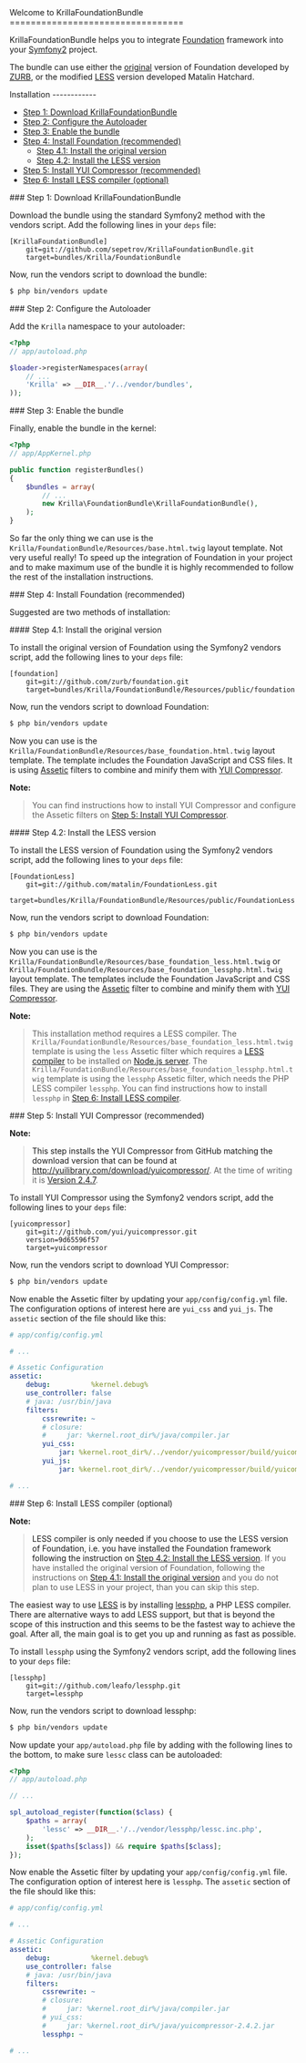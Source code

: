 <a name="top"/>
Welcome to KrillaFoundationBundle
=================================

KrillaFoundationBundle helps you to integrate [Foundation](http://foundation.zurb.com "Foundation - Rapid Prototyping and Building Framework from ZURB") framework into your [Symfony2](http://symfony.com "Symfony2 - High Performance PHP Framework for Web Development") project.

The bundle can use either the [original](https://github.com/zurb/foundation) version of Foundation developed by [ZURB](http://foundation.zurb.com/), or the modified [LESS](https://github.com/matalin/FoundationLess) version developed Matalin Hatchard.

<a name="installation"/>
Installation
------------

-  [Step 1: Download KrillaFoundationBundle](#installation-1)
-  [Step 2: Configure the Autoloader](#installation-2)
-  [Step 3: Enable the bundle](#installation-3)
-  [Step 4: Install Foundation (recommended)](#installation-4)
    - [Step 4.1: Install the original version](#installation-4-1)
    - [Step 4.2: Install the LESS version](#installation-4-2)
- [Step 5: Install YUI Compressor (recommended)](#installation-5)
- [Step 6: Install LESS compiler (optional)](#installation-6)

<a name="installation-1"/>
### Step 1: Download KrillaFoundationBundle

Download the bundle using the standard Symfony2 method with the vendors script.
Add the following lines in your `deps` file:

```
[KrillaFoundationBundle]
    git=git://github.com/sepetrov/KrillaFoundationBundle.git
    target=bundles/Krilla/FoundationBundle
```
Now, run the vendors script to download the bundle:

``` bash
$ php bin/vendors update
```
<a name="installation-2"/>
### Step 2: Configure the Autoloader

Add the `Krilla` namespace to your autoloader:

``` php
<?php
// app/autoload.php

$loader->registerNamespaces(array(
    // ...
    'Krilla' => __DIR__.'/../vendor/bundles',
));
```

<a name="installation-3"/>
### Step 3: Enable the bundle

Finally, enable the bundle in the kernel:

``` php
<?php
// app/AppKernel.php

public function registerBundles()
{
    $bundles = array(
        // ...
        new Krilla\FoundationBundle\KrillaFoundationBundle(),
    );
}
```

So far the only thing we can use is the `Krilla/FoundationBundle/Resources/base.html.twig` layout template.
Not very useful really! To speed up the integration of Foundation in your project and to make maximum use of the bundle it is highly recommended to follow the rest of the installation instructions.

<a name="installation-4"/>
### Step 4: Install Foundation (recommended)

Suggested are two methods of installation:

<a name="installation-4-1"/>
#### Step 4.1: Install the original version

To install the original version of Foundation using the Symfony2 vendors script, add the following lines to your `deps` file:

```
[foundation]
    git=git://github.com/zurb/foundation.git
    target=bundles/Krilla/FoundationBundle/Resources/public/foundation
```

Now, run the vendors script to download Foundation:

``` bash
$ php bin/vendors update
```

Now you can use is the `Krilla/FoundationBundle/Resources/base_foundation.html.twig` layout template. The template includes the Foundation JavaScript and CSS files. It is using [Assetic](http://symfony.com/doc/current/cookbook/assetic/yuicompressor.html "How to Minify JavaScripts and Stylesheets with YUI Compressor") filters to combine and minify them with [YUI Compressor](http://developer.yahoo.com/yui/compressor/).

**Note:**

> You can find instructions how to install YUI Compressor and configure the Assetic filters on [Step 5: Install YUI Compressor](#installation-5).


<a name="installation-4-2"/>
#### Step 4.2: Install the LESS version

To install the LESS version of Foundation using the Symfony2 vendors script, add the following lines to your `deps` file:

```
[FoundationLess]
    git=git://github.com/matalin/FoundationLess.git
    target=bundles/Krilla/FoundationBundle/Resources/public/FoundationLess
```

Now, run the vendors script to download Foundation:

``` bash
$ php bin/vendors update
```

Now you can use is the `Krilla/FoundationBundle/Resources/base_foundation_less.html.twig` or `Krilla/FoundationBundle/Resources/base_foundation_lessphp.html.twig` layout template. The templates include the Foundation JavaScript and CSS files. They are using the [Assetic](http://symfony.com/doc/current/cookbook/assetic/yuicompressor.html "How to Minify JavaScripts and Stylesheets with YUI Compressor") filter to combine and minify them with [YUI Compressor](http://developer.yahoo.com/yui/compressor/).

**Note:**

> This installation method requires a LESS compiler. The `Krilla/FoundationBundle/Resources/base_foundation_less.html.twig` template is using the `less` Assetic filter which requires a [LESS compiler](http://lesscss.org/#-server-side-usage) to be installed on [Node.js server](http://nodejs.org/). The `Krilla/FoundationBundle/Resources/base_foundation_lessphp.html.twig` template is using the `lessphp` Assetic filter, which needs the PHP LESS compiler `lessphp`. You can find instructions how to install `lessphp` in [Step 6: Install LESS compiler](#installation-6).

<a name="installation-5"/>
### Step 5: Install YUI Compressor (recommended)

**Note:**

> This step installs the YUI Compressor from GitHub matching the download version that can be found at <http://yuilibrary.com/download/yuicompressor/>. At the time of writing it is [Version 2.4.7](http://yui.zenfs.com/releases/yuicompressor/yuicompressor-2.4.7.zip).

To install YUI Compressor using the Symfony2 vendors script, add the following lines to your `deps` file:

```
[yuicompressor]
    git=git://github.com/yui/yuicompressor.git
    version=9d65596f57
    target=yuicompressor
```

Now, run the vendors script to download YUI Compressor:

``` bash
$ php bin/vendors update
```

Now enable the Assetic filter by updating your `app/config/config.yml` file. The configuration options of interest here are `yui_css` and `yui_js`. The `assetic` section of the file should like this:

```yaml
# app/config/config.yml

# ...

# Assetic Configuration
assetic:
    debug:          %kernel.debug%
    use_controller: false
    # java: /usr/bin/java
    filters:
        cssrewrite: ~
        # closure:
        #     jar: %kernel.root_dir%/java/compiler.jar
        yui_css:
            jar: %kernel.root_dir%/../vendor/yuicompressor/build/yuicompressor-2.4.7.jar
        yui_js:
            jar: %kernel.root_dir%/../vendor/yuicompressor/build/yuicompressor-2.4.7.jar

# ...
```

<a name="installation-6"/>
### Step 6: Install LESS compiler (optional)

**Note:**

> LESS compiler is only needed if you choose to use the LESS version of Foundation, i.e. you have installed the Foundation framework following the instruction on [Step 4.2: Install the LESS version](#installation-4-2).
> If you have installed the original version of Foundation, following the instructions on [Step 4.1: Install the original version](#installation-4-1) and you do not plan to use LESS in your project, than you can skip this step.

The easiest way to use [LESS](http://lesscss.org) is by installing [lessphp](https://github.com/leafo/lessphp), a PHP LESS compiler. There are alternative ways to add LESS support, but that is beyond the scope of this instruction and this seems to be the fastest way to achieve the goal. After all, the main goal is to get you up and running as fast as possible.

To install `lessphp` using the Symfony2 vendors script, add the following lines to your `deps` file:

```
[lessphp]
    git=git://github.com/leafo/lessphp.git
    target=lessphp
```

Now, run the vendors script to download lessphp:

``` bash
$ php bin/vendors update
```

Now update your `app/autoload.php` file by adding with the following lines to the bottom, to make sure `lessc` class can be autoloaded:

```php
<?php
// app/autoload.php

// ...

spl_autoload_register(function($class) {
    $paths = array(
        'lessc' => __DIR__.'/../vendor/lessphp/lessc.inc.php',
    );
    isset($paths[$class]) && require $paths[$class];
});
```

Now enable the Assetic filter by updating your `app/config/config.yml` file. The configuration option of interest here is `lessphp`. The `assetic` section of the file should like this:

```yaml
# app/config/config.yml

# ...

# Assetic Configuration
assetic:
    debug:          %kernel.debug%
    use_controller: false
    # java: /usr/bin/java
    filters:
        cssrewrite: ~
        # closure:
        #     jar: %kernel.root_dir%/java/compiler.jar
        # yui_css:
        #     jar: %kernel.root_dir%/java/yuicompressor-2.4.2.jar
        lessphp: ~

# ...
```

